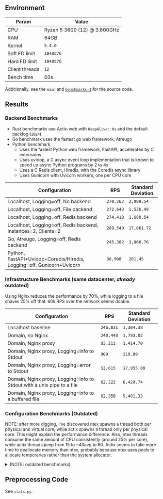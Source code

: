 ## Environment
| Param         | Value                        |
|---------------|------------------------------|
| CPU           | Ryzen 5 3600 (12) @ 3.600GHz |
| RAM           | 64GB                         |
| Kernel        | `5.4.0`                      |
| Soft FD limit | `1048576`                    |
| Hard FD limit | `1048576`                    |
| Client threads | `12` |
| Bench time | 60s |

Additionally, see the `main` and [`benchmarks-1`](https://github.com/ezclap-tv/clicky/tree/benchmarks-1) for the source code.

## Results
### Backend Benchmarks
- Rust benchmarks use Actix-web with `KeepAlive::Os` and the default backlog (`1024`)
- Go benchmark uses the fastest go web framework, Atreugo
- Python benchmark
  - Uses the fastest Python web framework, FastAPI, accelerated by C extensions
  - Uses uvloop, a C async event loop implementation that is known to speed up async Python programs by 2 to 4x. 
  - Uses a C Redis client, Hiredis, with the Coredis async library
  - Uses Gunicorn with Uvicorn workers, one per CPU core


| Configuration                                                           | RPS       | Standard Deviation |
| -----------------------------------------------------                   | --------- | ------------------ |
| Localhost, Logging=off, No backend                                      | `270,262` | `2,089.54`         |
| Localhost, Logging=off, File backend                                    | `272,643` | `1,536.49`         |
| Localhost, Logging=off, Redis backend                                   | `274,410` | `1,680.54`         |
| Localhost, Logging=off, Redis backend, Instances=2, Clients=2           | `289,549` | `17,861.72`        |
| Go, Atreugo, Logging=off, Redis backend                                 | `245,382` | `3,066.76`         |
| Python, FastAPI+Uvloop+Coredis/Hiredis, Logging=off, Gunicorn+Uvicorn   | `38,908`  | `201.45`           |


### Infrastructure Benchmarks (same datacenter, <i>already</i> outdated)
Using Nginx reduces the performance by 70%, while logging to a file shaves 25% off that.
60k RPS over the network seems doable.

| Configuration                                                             | RPS       | Standard Deviation |
|---------------------------------------------------------------------------|-----------|--------------------|
| Localhost baseline                                                        | `246,831` | `1,304.38`         |
| Domain, no Nginx                                                          | `240,448` | `1,793.02`         |
| Domain, Nginx proxy                                                       | `83,211`  | `1,414.70`         |
| Domain, Nginx proxy, Logging=info to Stdout                               | `909`     | `319.89`           |
| Domain, Nginx proxy, Logging=error to Stdout                              | `53,615`  | `17,955.89`        |
| Domain, Nginx proxy, Logging=info to Stdout with a unix pipe to a file    | `62,322`  | `8,420.74`         |
| Domain, Nginx proxy, Logging=info to a buffered file                      | `62,358`  | `9,401.33`         |

### Configuration Benchmarks (Outdated)

NOTE: after more digging, I've discovered ntex spawns a thread both per physical and virtual  core, while actix spawns a thread only per physical core. This might explain the performance difference. Also, ntex threads consume the same amount of CPU consistently (around 25% per core), while actix threads jump from 15 to ~40avg to 60. Actix seems to take more time to deallocate memory than ntex, probably because ntex uses pools to allocate temporaries rather than the system allocator.


<details>
 <summary>(NOTE: outdated benchmarks)</summary>

| Configuration                                                        | RPS       | Standard Deviation |
|----------------------------------------------------------------------|-----------|--------------------|
| Baseline, no logging                                                 | `219,502` | `10,962.64`        |
| Global counter, no logging                                           | `220,135` | `8,756.91`         |
| Global counter, no logging, `KeepAlive::Os`                          | `231,202` | `5,237.95`         |
| Global counter, no logging, `KeepAlive::Os`, `snmalloc`              | `230,914` | `6,937.38`         |
| Ntex, no logging, `KeepAlive::Os`                                    | `224,109` | `3,415.54`         |
| Ntex, no logging, `KeepAlive::Os`, no allocations                    | `226,791` | `1,854.91`         |
| Ntex, no logging, `KeepAlive::Os`, no allocations, binary payload    | `226,093` | `2,407.74`         |

</details>

## Preprocessing Code
See `stats.py`.
